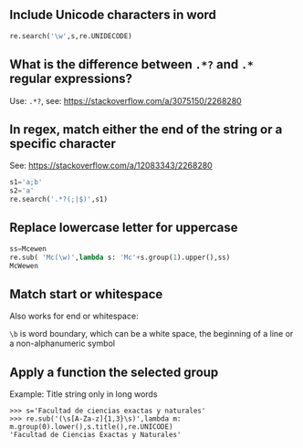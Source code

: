 ## Include Unicode characters in word
```python
re.search('\w',s,re.UNIDECODE)
```
## What is the difference between `.*?`  and `.*` regular expressions?
Use: `.*?`, see: https://stackoverflow.com/a/3075150/2268280
## In regex, match either the end of the string or a specific character
See: https://stackoverflow.com/a/12083343/2268280
```python
s1='a;b'
s2='a'
re.search('.*?(;|$)',s1)
```
## Replace lowercase letter for uppercase
```python
ss=Mcewen
re.sub( 'Mc(\w)',lambda s: 'Mc'+s.group(1).upper(),ss)
McWewen
```
## Match start or whitespace
Also works for end or whitespace:

`\b` is word boundary, which can be a white space, the beginning of a line or a non-alphanumeric symbol
## Apply a function the selected group
Example: Title string only in long words
```
>>> s='Facultad de ciencias exactas y naturales'
>>> re.sub('(\s[A-Za-z]{1,3}\s)',lambda m: m.group(0).lower(),s.title(),re.UNICODE)
'Facultad de Ciencias Exactas y Naturales'
```
